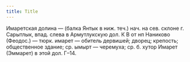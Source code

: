 ```yaml
---
title: Title
---
```


Имаретская долина — (балка Янтык в ниж. теч.) нач. на сев. склоне г. Сарытлык,
впад. слева в Армутлукскую дол. К В от нп Наниково (Феодос.) — тюрк. имарет —
обитель дервишей; дворец; крепость; общественное здание; ср. ымырт — черемуха;
ср. б. хутор Имарет (Эммарет) в этой дол. Г–14.
